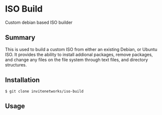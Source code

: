 # ISO Build
Custom debian based ISO builder

## Summary

This is used to build a custom ISO from either an existing Debian, or Ubuntu ISO.  It provides the ability to install addional packages, remove packages, and change any files on the file system through text files, and directory structures.

## Installation

```
$ git clone invitenetworks/iso-build
```

## Usage
